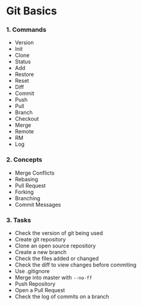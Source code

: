 # Git Basics

### 1. Commands
  * Version
  * Init
  * Clone
  * Status
  * Add
  * Restore
  * Reset
  * Diff
  * Commit
  * Push
  * Pull
  * Branch
  * Checkout
  * Merge
  * Remote
  * RM
  * Log

### 2. Concepts
  * Merge Conflicts
  * Rebasing
  * Pull Request
  * Forking
  * Branching
  * Commit Messages

### 3. Tasks
  * Check the version of git being used
  * Create git repository
  * Clone an open source repository
  * Create a new branch
  * Check the files added or changed
  * Check the diff to view changes before commiting
  * Use .gitignore
  * Merge into master with `--no-ff`
  * Push Repository
  * Open a Pull Request
  * Check the log of commits on a branch